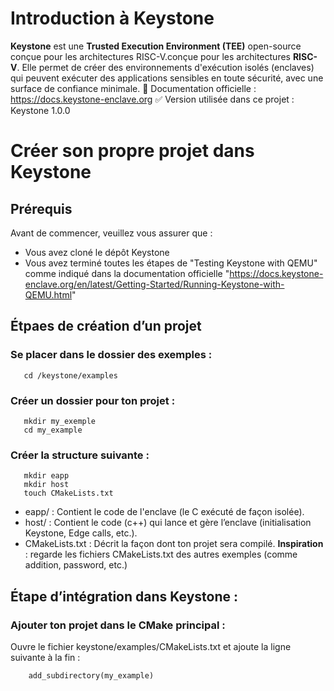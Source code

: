 # Introduction à Keystone

**Keystone** est une **Trusted Execution Environment (TEE)** open-source conçue pour les architectures RISC-V.conçue pour les architectures **RISC-V**. Elle permet de créer des environnements d'exécution isolés (enclaves) qui peuvent exécuter des applications sensibles en toute sécurité, avec une surface de confiance minimale.
📄 Documentation officielle : https://docs.keystone-enclave.org
✅ Version utilisée dans ce projet : Keystone 1.0.0

# Créer son propre projet dans Keystone 

## Prérequis

Avant de commencer, veuillez vous assurer que :
- Vous avez cloné le dépôt Keystone
- Vous avez terminé toutes les étapes de "Testing Keystone with QEMU" comme indiqué dans la documentation officielle "https://docs.keystone-enclave.org/en/latest/Getting-Started/Running-Keystone-with-QEMU.html"

## Étpaes de création d’un projet

### Se placer dans le dossier des exemples :

       cd /keystone/examples

### Créer un dossier pour ton projet :

       mkdir my_exemple
       cd my_example

### Créer la structure suivante :

       mkdir eapp
       mkdir host
       touch CMakeLists.txt

- eapp/ : Contient le code de l'enclave (le C exécuté de façon isolée).
- host/ : Contient le code (c++) qui lance et gère l’enclave (initialisation Keystone, Edge calls, etc.).
- CMakeLists.txt : Décrit la façon dont ton projet sera compilé.
**Inspiration** : regarde les fichiers CMakeLists.txt des autres exemples (comme addition, password, etc.)

## Étape d’intégration dans Keystone : 

### Ajouter ton projet dans le CMake principal :

Ouvre le fichier keystone/examples/CMakeLists.txt et ajoute la ligne suivante à la fin :

        add_subdirectory(my_example)
